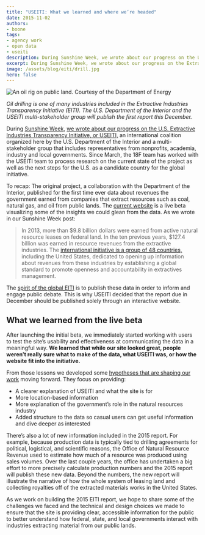 ```yaml
---
title: "USEITI: What we learned and where we’re headed"
date: 2015-11-02
authors:
- boone
tags:
- agency work
- open data
- useiti
description: During Sunshine Week, we wrote about our progress on the U.S. Extractive Industries Transparency Initiative (USEITI). Since then, the 18F team has worked with the USEITI team to process research on the current state of the project as well as the next steps for the U.S. as a candidate country for the global initiative.
excerpt: During Sunshine Week, we wrote about our progress on the Extractive Industries Transparency Initiative, or EITI, an international coalition organized here by the U.S. Department of the Interior and a multi-stakeholder group that includes representatives from nonprofits, academia, industry and local governments. Since March, the 18F team has worked with the USEITI team to process research on the current state of the project as well as the next steps for the U.S. as a candidate country for the global initiative.
image: /assets/blog/eiti/drill.jpg
hero: false
---
```

![An oil rig on public land. Courtesy of the Department of Energy]({{site.baseurl}}/assets/blog/eiti/drill.jpg)

_Oil drilling is one of many industries included in the Extractive Industries Transparency Initiative (EITI). The U.S. Department of the Interior and the USEITI multi-stakeholder group will publish the first report this December._

During [Sunshine Week](http://www.sunshineweek.org/), [we wrote about
our progress on the U.S. Extractive Industries Transparency Initiative, or
USEITI,](https://18f.gsa.gov/2015/03/18/sunshine-week-extractive-industries-transparency-initiative-event/) an international coalition organized here by the U.S. Department
of the Interior and a multi-stakeholder group that includes
representatives from nonprofits, academia, industry and local
governments. Since March, the 18F team has worked with the USEITI team
to process research on the current state of the project as well as the
next steps for the U.S. as a candidate country for the global
initiative.

To recap: The original project, a collaboration with the Department of
the Interior, published for the first time ever data about revenues the
government earned from companies that extract resources such as coal,
natural gas, and oil from public lands. The [current
website](https://useiti.doi.gov/) is a live beta visualizing some of
the insights we could glean from the data. As we wrote in our Sunshine
Week post:

> In 2013, more than $9.8 billion dollars were earned from active
> natural resource leases on federal land. In the ten previous years,
> $127.4 billion was earned in resource revenues from the extractive
> industries. The [international initiative is a
> group of 48 countries,](https://eiti.org) including the United
> States, dedicated to opening up information about revenues from these
> industries by establishing a global standard to promote openness and
> accountability in extractives management.

The [spirit of the global EITI](https://eiti.org/eiti/principles) is
to publish these data in order to inform and engage public debate. This
is why USEITI decided that the report due in December should be
published solely through an interactive website.

What we learned from the live beta
----------------------------------

After launching the initial beta, we immediately started working with
users to test the site’s usability and effectiveness at communicating
the data in a meaningful way. **We learned that while our site looked
great, people weren’t really sure what to make of the data, what USEITI
was, or how the website fit into the initiative.**

From those lessons we developed some [hypotheses that are shaping our
work](https://github.com/18F/doi-extractives-data/wiki/Hypotheses#functional-hypotheses)
moving forward. They focus on providing:

-   A clearer explanation of USEITI and what the site is for
-   More location-based information
-   More explanation of the government’s role in the natural resources industry
-   Added structure to the data so casual users can get useful information and dive deeper as interested

There’s also a lot of new information included in the 2015 report. For
example, because production data is typically tied to drilling
agreements for political, logistical, and scientific reasons, the Office
of Natural Resource Revenue used to estimate how much of a resource was
produced using sales volumes. Over the last couple years, the office has
undertaken a big effort to more precisely calculate production numbers
and the 2015 report will publish these new data. Beyond the numbers, the
new report will illustrate the narrative of how the whole system of
leasing land and collecting royalties off of the extracted materials
works in the United States.

As we work on building the 2015 EITI report, we hope to share some of
the challenges we faced and the technical and design choices we made to
ensure that the site is providing clear, accessible information for the
public to better understand how federal, state, and local governments
interact with industries extracting material from our public lands.
